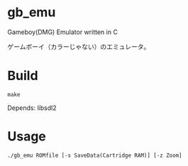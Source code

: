 # gb_emu
Gameboy(DMG) Emulator written in C

ゲームボーイ（カラーじゃない）のエミュレータ。

# Build
```
make
```
Depends: libsdl2

# Usage
```
./gb_emu ROMfile [-s SaveData(Cartridge RAM)] [-z Zoom]
```
